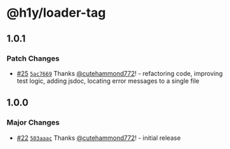 # @h1y/loader-tag

## 1.0.1

### Patch Changes

- [#25](https://github.com/h1ylabs/next-loader/pull/25) [`5ac7669`](https://github.com/h1ylabs/next-loader/commit/5ac7669b9205a913d1fd368ebf376595a63fb62c) Thanks [@cutehammond772](https://github.com/cutehammond772)! - refactoring code, improving test logic, adding jsdoc, locating error messages to a single file

## 1.0.0

### Major Changes

- [#22](https://github.com/h1ylabs/next-loader/pull/22) [`503aaac`](https://github.com/h1ylabs/next-loader/commit/503aaacc396503ad766fb5cd59953a8067338a2f) Thanks [@cutehammond772](https://github.com/cutehammond772)! - initial release

